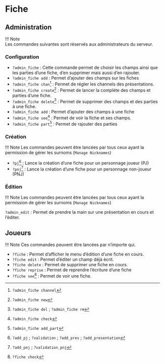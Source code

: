 # Fiche

## Administration
!!! Note  
	Les commandes suivantes sont réservés aux administrateurs du serveur.

### Configuration
- `?admin_fiche` : Cette commande permet de choisir les champs ainsi que les parties d’une fiche, d’en supprimer mais aussi d’en rajouter.
- `?admin_fiche add` : Permet d’ajouter des champs sur les fiches
- `?admin_fiche chan`[^chan] : Permet de régler les channels des présentations.
- `?admin_fiche create`[^new] : Permet de lancer la complète des champs et parties d’une fiche. 
- `?admin_fiche delete`[^del] : Permet de supprimer des champs et des parties à une fiche.
- `?admin_fiche add` : Permet d’ajouter des champs à une fiche
- `?admin_fiche see`[^see] : Permet de voir la fiche et ses champs.
- `?admin_fiche part`[^part] : Permet de rajouter des parties

### Création
!!! Note
	Les commandes peuvent être lancées par tous ceux ayant la permission de gérer les surnoms (`Manage Nicknames`)

- `?pj`[^pj] : Lance la création d’une fiche pour un personnage joueur (PJ)
- `?pnj`[^pnj] : Lance la création d’une fiche pour un personnage non-joueur (PNJ)

### Édition
!!! Note
	Les commandes peuvent être lancées par tous ceux ayant la permission de gérer les surnoms (`Manage Nicknames`)


`?admin_edit` : Permet de prendre la main sur une présentation en cours et l’éditer. 

## Joueurs
!!! Note
	Ces commandes peuvent être lancées par n’importe qui.


- `?fiche` : Permet d’afficher le menu d’édition d’une fiche en cours. 
- `?fiche edit` : Permet d’éditer un champ déjà écrit.
- `?fiche delete` : Permet de supprimer une fiche en cours.
- `?fiche reprise` : Permet de reprendre l’écriture d’une fiche
- `?fiche see`[^check] : Permet de voir une fiche. 

[^chan]: `?admin_fiche channel`
[^new]: `?admin_fiche new`
[^del]: `?admin_fiche del` ; `?admin_fiche rm`
[^see]: `?admin_fiche check`
[^part]: `?admin_fiche add_part`
[^pj]: `?add_pj` ; `?validation` ; `?add_pres` ; `?add_presentation`
[^pnj]: `?add_pnj` ; `?validation_pnj`
[^check]: `?fiche check`